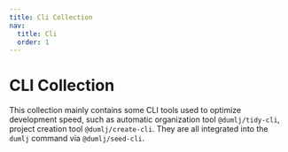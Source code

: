 ```yaml
---
title: Cli Collection
nav:
  title: Cli
  order: 1
---
```


# CLI Collection

This collection mainly contains some CLI tools used to optimize development speed, such as automatic organization tool `@dumlj/tidy-cli`, project creation tool `@dumlj/create-cli`.
They are all integrated into the `dumlj` command via `@dumlj/seed-cli`.
